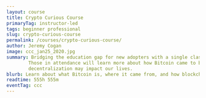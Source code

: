 ```yaml
---
layout: course
title: Crypto Curious Course
primaryTag: instructor-led 
tags: beginner professional
slug: crypto-curious-course
permalink: /courses/crypto-curious-course/
author: Jeremy Cogan
image: ccc_jan25_2020.jpg
summary: Bridging the education gap for new adopters with a single class designed to take them from curious to confident!
        Those in attendance will learn more about how Bitcoin came to be, what blockchains can be used for, and how
        decentralization may impact our lives.
blurb: Learn about what Bitcoin is, where it came from, and how blockchain and cryptocurrency are connected.
readtime: 555h 555m
eventTag: ccc
---
```

